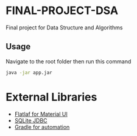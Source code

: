 # FINAL-PROJECT-DSA
Final project for Data Structure and Algorithms

## Usage
Navigate to the root folder then run this command
```bash
java -jar app.jar
```

# External Libraries
+ [Flatlaf for Material UI](https://www.formdev.com/flatlaf/)
+ [SQLite JDBC](https://github.com/xerial/sqlite-jdbc)
+ [Gradle for automation](https://gradle.org/)
